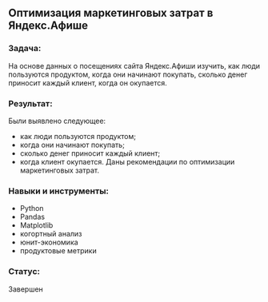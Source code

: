 ## Оптимизация маркетинговых затрат в Яндекс.Афише
### Задача:
На основе данных о посещениях сайта Яндекс.Афиши изучить, как люди пользуются продуктом, когда они начинают покупать, сколько денег приносит каждый клиент, когда он окупается.

### Результат:
Были выявлено следующее:
 - как люди пользуются продуктом;
 - когда они начинают покупать;
 - сколько денег приносит каждый клиент;
 - когда клиент окупается.
Даны рекомендации по оптимизации маркетинговых затрат.
### Навыки и инструменты:

 - Python
 - Pandas
 - Matplotlib
 - когортный анализ
 - юнит-экономика
 - продуктовые метрики
### Статус:
Завершен
